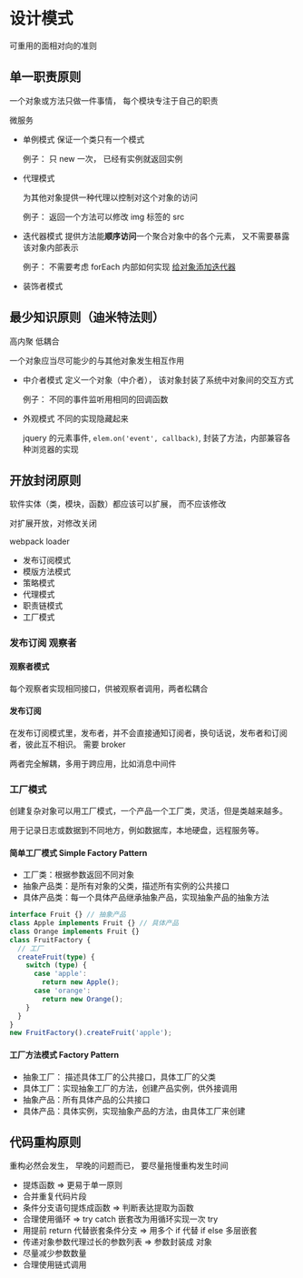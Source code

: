 # 设计模式

可重用的面相对向的准则

## 单一职责原则

一个对象或方法只做一件事情， 每个模块专注于自己的职责

微服务

- 单例模式
  保证一个类只有一个模式

  例子： 只 new 一次， 已经有实例就返回实例

- 代理模式

  为其他对象提供一种代理以控制对这个对象的访问

  例子： 返回一个方法可以修改 img 标签的 src

- 迭代器模式
  提供方法能**顺序访问**一个聚合对象中的各个元素， 又不需要暴露该对象内部表示

  例子： 不需要考虑 forEach 内部如何实现
  [给对象添加迭代器](/js/对象.html#for-of)

- 装饰者模式

## 最少知识原则（迪米特法则）

高内聚 低耦合

一个对象应当尽可能少的与其他对象发生相互作用

- 中介者模式
  定义一个对象（中介者）， 该对象封装了系统中对象间的交互方式

  例子： 不同的事件监听用相同的回调函数

- 外观模式
  不同的实现隐藏起来

  jquery 的元素事件, `elem.on('event', callback)`, 封装了方法，内部兼容各种浏览器的实现

## 开放封闭原则

软件实体（类，模块，函数）都应该可以扩展， 而不应该修改

对扩展开放，对修改关闭

webpack loader

- 发布订阅模式
- 模版方法模式
- 策略模式
- 代理模式
- 职责链模式
- 工厂模式

### 发布订阅 观察者

#### 观察者模式

每个观察者实现相同接口，供被观察者调用，两者松耦合

#### 发布订阅

在发布订阅模式里，发布者，并不会直接通知订阅者，换句话说，发布者和订阅者，彼此互不相识。 需要 broker

两者完全解耦，多用于跨应用，比如消息中间件

### 工厂模式

创建复杂对象可以用工厂模式，一个产品一个工厂类，灵活，但是类越来越多。

用于记录日志或数据到不同地方，例如数据库，本地硬盘，远程服务等。

#### 简单工厂模式 Simple Factory Pattern

- 工厂类：根据参数返回不同对象
- 抽象产品类：是所有对象的父类，描述所有实例的公共接口
- 具体产品类：每一个具体产品继承抽象产品，实现抽象产品的抽象方法

```ts
interface Fruit {} // 抽象产品
class Apple implements Fruit {} // 具体产品
class Orange implements Fruit {}
class FruitFactory {
  // 工厂
  createFruit(type) {
    switch (type) {
      case 'apple':
        return new Apple();
      case 'orange':
        return new Orange();
    }
  }
}
new FruitFactory().createFruit('apple');
```

#### 工厂方法模式 Factory Pattern

- 抽象工厂： 描述具体工厂的公共接口，具体工厂的父类
- 具体工厂：实现抽象工厂的方法，创建产品实例，供外接调用
- 抽象产品：所有具体产品的公共接口
- 具体产品：具体实例，实现抽象产品的方法，由具体工厂来创建

## 代码重构原则

重构必然会发生， 早晚的问题而已， 要尽量拖慢重构发生时间

- 提炼函数 => 更易于单一原则
- 合并重复代码片段
- 条件分支语句提炼成函数 => 判断表达提取为函数
- 合理使用循环 => try catch 嵌套改为用循环实现一次 try
- 用提前 return 代替嵌套条件分支 => 用多个 if 代替 if else 多层嵌套
- 传递对象参数代理过长的参数列表 => 参数封装成 对象
- 尽量减少参数数量
- 合理使用链式调用
